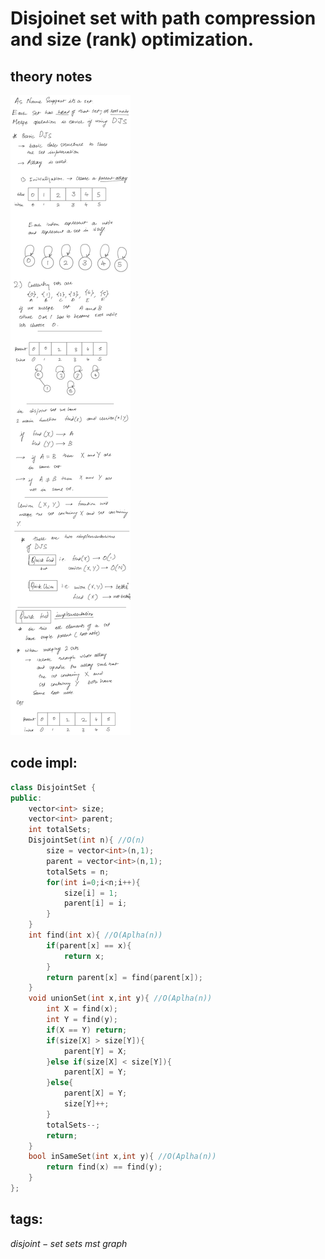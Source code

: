 # Disjoinet set with path compression and size (rank) optimization.

## theory notes

![notes](images/graph-djs.png?raw=true "notes")

## code impl: 

```cpp
class DisjointSet {
public:
    vector<int> size;
    vector<int> parent;
    int totalSets;
    DisjointSet(int n){ //O(n)
        size = vector<int>(n,1);
        parent = vector<int>(n,1);
        totalSets = n;
        for(int i=0;i<n;i++){
            size[i] = 1;
            parent[i] = i;
        }
    }
    int find(int x){ //O(Aplha(n))
        if(parent[x] == x){
            return x;
        }
        return parent[x] = find(parent[x]);
    }
    void unionSet(int x,int y){ //O(Aplha(n))
        int X = find(x);
        int Y = find(y);
        if(X == Y) return;
        if(size[X] > size[Y]){
            parent[Y] = X;
        }else if(size[X] < size[Y]){
            parent[X] = Y;
        }else{
            parent[X] = Y;
            size[Y]++;
        }
        totalSets--;
        return;
    }
    bool inSameSet(int x,int y){ //O(Aplha(n))
        return find(x) == find(y);
    }
};
```

## tags:
$disjoint-set$
$sets$
$mst$
$graph$